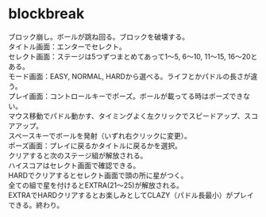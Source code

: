 # blockbreak
ブロック崩し。ボールが跳ね回る。ブロックを破壊する。  
タイトル画面：エンターでセレクト。  
セレクト画面：ステージは5つずつまとめてあって1～5, 6～10, 11～15, 16～20とある。  
モード画面：EASY, NORMAL, HARDから選べる。ライフとかパドルの長さが違う。  
プレイ画面：コントロールキーでポーズ。ボールが載ってる時はポーズできない。  
マウス移動でパドル動かす、タイミングよく左クリックでスピードアップ、スコアアップ。  
スペースキーでボールを発射（いずれ右クリックに変更）。  
ポーズ画面：プレイに戻るかタイトルに戻るかを選択。  
クリアすると次のステージ組が解放される。  
ハイスコアはセレクト画面で確認できる。  
HARDでクリアするとセレクト画面で頭の所に星がつく。  
全ての組で星を付けるとEXTRA(21～25)が解放される。  
EXTRAでHARDクリアするとお楽しみとしてCLAZY（パドル長最小）がプレイできる。終わり。
